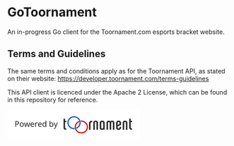 # GoToornament
An in-progress Go client for the Toornament.com esports bracket website.
## Terms and Guidelines

The same terms and conditions apply as for the Toornament API, as stated on their website: https://developer.toornament.com/terms-guidelines

This API client is licenced under the Apache 2 License, which can be found in this repository for reference.

[![logo](https://github.com/Biokinetica/OverwatchCalendarCreator/blob/master/poweredByToornament-dark.png)](https://www.toornament.com)